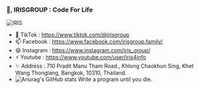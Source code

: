 ### 👋, IRISGROUP : Code For Life 
![IRIS](https://t3.ftcdn.net/jpg/02/45/81/46/360_F_245814629_noygJpYLnIjck3JQJ4mzyvDs7nwddvTG.jpg)

- 💬  TikTok : https://www.tiktok.com/@irisgroup
- 📫   Facebook : https://www.facebook.com/irisgroup.family/
- 😄  Instagram : https://www.instagram.com/iris_group/
- ⚡  Youtube : https://www.youtube.com/user/iris4info
- ✨  Address : 710 Pradit Manu Tham Road., Khlong Chaokhun Sing, Khet Wang Thonglang, Bangkok, 10310, Thailand.
- ![Anurag's GitHub stats](https://github-readme-stats.vercel.app/api?username=anuraghazra&show_icons=true)
Write a program until you die.



